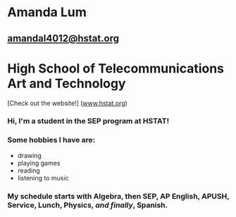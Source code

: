 # **Amanda Lum**  

## amandal4012@hstat.org

# High School of Telecommunications Art and Technology
[Check out the website!] (www.hstat.org)

### Hi, I'm a student in the SEP program at HSTAT! 

### Some hobbies I have are:
* drawing 
* playing games
* reading
* listening to music

### My schedule starts with Algebra, then SEP, AP English, APUSH, Service, Lunch, Physics, _and finally_, Spanish.